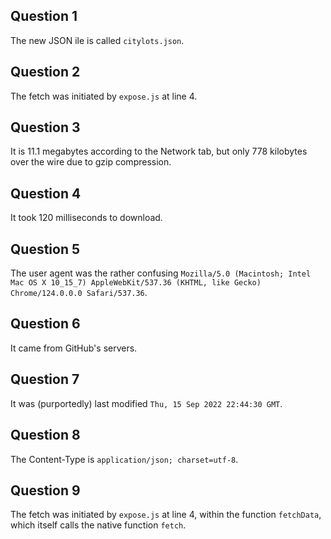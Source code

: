 ## Question 1

The new JSON ile is called `citylots.json`.

## Question 2

The fetch was initiated by `expose.js` at line 4.

## Question 3

It is 11.1 megabytes according to the Network tab, but only 778 kilobytes over the wire due to gzip compression.

## Question 4

It took 120 milliseconds to download.

## Question 5

The user agent was the rather confusing `Mozilla/5.0 (Macintosh; Intel Mac OS X 10_15_7) AppleWebKit/537.36 (KHTML, like Gecko) Chrome/124.0.0.0 Safari/537.36`.

## Question 6

It came from GitHub's servers.

## Question 7

It was (purportedly) last modified `Thu, 15 Sep 2022 22:44:30 GMT`.

## Question 8

The Content-Type is `application/json; charset=utf-8`.

## Question 9

The fetch was initiated by `expose.js` at line 4, within the function `fetchData`, which itself calls the native function `fetch`.

